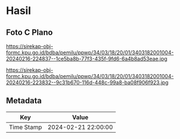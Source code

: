 # Hasil

## Foto C Plano

https://sirekap-obj-formc.kpu.go.id/bdba/pemilu/ppwp/34/03/18/20/01/3403182001004-20240216-224837--1ce5ba8b-77f3-435f-9fd6-6a4b8ad53eae.jpg

https://sirekap-obj-formc.kpu.go.id/bdba/pemilu/ppwp/34/03/18/20/01/3403182001004-20240216-223832--9c31b670-116d-448c-99a8-ba08f906f923.jpg


## Metadata

| Key        | Value               |
| ---------- | ------------------- |
| Time Stamp | 2024-02-21 22:00:00 |



